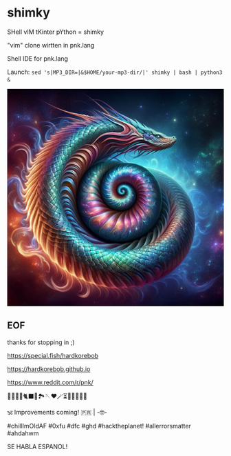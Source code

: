 # shimky

SHell vIM tKinter pYthon = shimky

"vim" clone wirtten in pnk.lang

Shell IDE for pnk.lang

Launch: `sed 's|MP3_DIR=|&$HOME/your-mp3-dir/|' shimky | bash | python3 &`

![pnk](pynksh.jpeg)

## EOF

thanks for stopping in ;)

https://special.fish/hardkorebob

https://hardkorebob.github.io

https://www.reddit.com/r/pnk/

🐡🐧🐍🐚🐈‍⬛🦤🏞🪡♥️🪄⏳️🎲🎯🧩🏅🎉

🕉 Improvements coming! 🇵🇷 | -🤓-

#chillImOldAF #0xfu #dfc #ghd #hacktheplanet! #allerrorsmatter #ahdahwm

SE HABLA ESPANOL!
